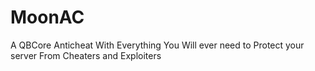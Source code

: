 # MoonAC
A QBCore Anticheat With Everything You Will ever need to Protect your server From Cheaters and Exploiters
